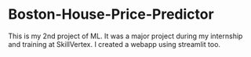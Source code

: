 # Boston-House-Price-Predictor
This is my 2nd project of ML. It was a major project during my internship and training at SkillVertex. I created a webapp using streamlit too.
